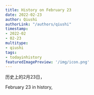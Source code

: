 ```yaml
---
title: History on February 23
date: 2022-02-23
author: Qiushi 
authorLink: "/authors/qiushi"
timestamp: 
- 2022-02
- 02-23
multitype: 
- qiushi
tags: 
- todayinhistory
featuredImagePreview: '/img/icon.png'
---
```









历史上的2月23日，

February 23 in history, 

<!--more-->

